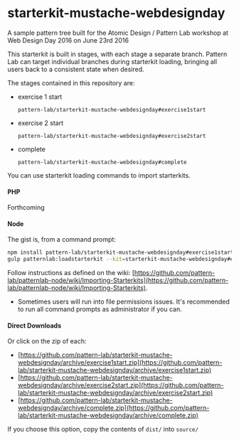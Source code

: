 # starterkit-mustache-webdesignday

A sample pattern tree built for the Atomic Design / Pattern Lab workshop at Web Design Day 2016 on June 23rd 2016

This starterkit is built in stages, with each stage a separate branch. Pattern Lab can target individual branches during starterkit loading, bringing all users back to a consistent state when desired.

The stages contained in this repository are:

* exercise 1 start
  ```
  pattern-lab/starterkit-mustache-webdesignday#exercise1start
  ```
* exercise 2 start
  ```
  pattern-lab/starterkit-mustache-webdesignday#exercise2start
  ```
* complete
  ```
  pattern-lab/starterkit-mustache-webdesignday#complete
  ```

You can use starterkit loading commands to import starterkits.

#### PHP

Forthcoming

#### Node

The gist is, from a command prompt:

``` bash
npm install pattern-lab/starterkit-mustache-webdesignday#exercise1start
gulp patternlab:loadstarterkit --kit=starterkit-mustache-webdesignday#exercise1start --clean=true
```

Follow instructions as defined on the wiki: [https://github.com/pattern-lab/patternlab-node/wiki/Importing-Starterkits](https://github.com/pattern-lab/patternlab-node/wiki/Importing-Starterkits).

* Sometimes users will run into file permissions issues. It's recommended to run all command prompts as administrator if you can.

#### Direct Downloads

Or click on the zip of each:

* [https://github.com/pattern-lab/starterkit-mustache-webdesignday/archive/exercise1start.zip](https://github.com/pattern-lab/starterkit-mustache-webdesignday/archive/exercise1start.zip)
* [https://github.com/pattern-lab/starterkit-mustache-webdesignday/archive/exercise2start.zip](https://github.com/pattern-lab/starterkit-mustache-webdesignday/archive/exercise2start.zip)
* [https://github.com/pattern-lab/starterkit-mustache-webdesignday/archive/complete.zip](https://github.com/pattern-lab/starterkit-mustache-webdesignday/archive/complete.zip)

If you choose this option, copy the contents of `dist/` into `source/`
